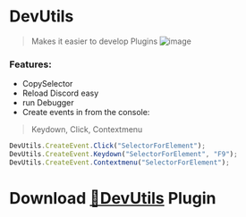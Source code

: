 # DevUtils
> Makes it easier to develop Plugins
![image](https://user-images.githubusercontent.com/46447572/72170812-d7cded80-33d1-11ea-82d8-3b5f85ba4467.png)
### Features:
 - CopySelector
 - Reload Discord easy
 - run Debugger
 - Create events in from the console:
 > Keydown, Click, Contextmenu
```js
DevUtils.CreateEvent.Click("SelectorForElement");
DevUtils.CreateEvent.Keydown("SelectorForElement", "F9");
DevUtils.CreateEvent.Contextmenu("SelectorForElement");
```
# Download [**🔽DevUtils**](https://betterdiscord.net/ghdl?url=https://raw.githubusercontent.com/Strencher/BetterDiscordStuff/master/DevUtils/DevUtils.plugin.js) Plugin
